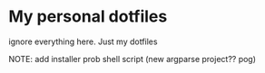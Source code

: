 # My personal dotfiles

ignore everything here. Just my dotfiles

NOTE: add installer 
prob shell script
(new argparse project?? pog)